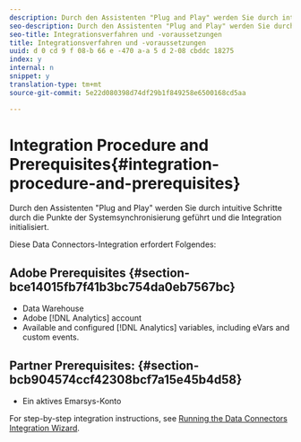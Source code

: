 ```yaml
---
description: Durch den Assistenten "Plug and Play" werden Sie durch intuitive Schritte durch die Punkte der Systemsynchronisierung geführt und die Integration initialisiert.
seo-description: Durch den Assistenten "Plug and Play" werden Sie durch intuitive Schritte durch die Punkte der Systemsynchronisierung geführt und die Integration initialisiert.
seo-title: Integrationsverfahren und -voraussetzungen
title: Integrationsverfahren und -voraussetzungen
uuid: d 0 cd 9 f 08-b 66 e -470 a-a 5 d 2-08 cbddc 18275
index: y
internal: n
snippet: y
translation-type: tm+mt
source-git-commit: 5e22d080398d74df29b1f849258e6500168cd5aa

---
```



# Integration Procedure and Prerequisites{#integration-procedure-and-prerequisites}

Durch den Assistenten "Plug and Play" werden Sie durch intuitive Schritte durch die Punkte der Systemsynchronisierung geführt und die Integration initialisiert.

Diese Data Connectors-Integration erfordert Folgendes:

## Adobe Prerequisites {#section-bce14015fb7f41b3bc754da0eb7567bc}

* Data Warehouse
* Adobe [!DNL Analytics] account
* Available and configured [!DNL Analytics] variables, including eVars and custom events.

## Partner Prerequisites: {#section-bcb904574ccf42308bcf7a15e45b4d58}

* Ein aktives Emarsys-Konto

For step-by-step integration instructions, see [Running the Data Connectors Integration Wizard](../emarsys-overview/emarsys-wizard.md#task-72b844fe0f7a44d9acf3eb8f9f7ecb5a).

